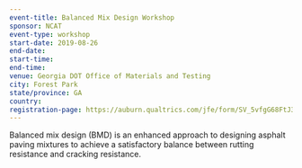 ```yaml
---
event-title: Balanced Mix Design Workshop
sponsor: NCAT
event-type: workshop
start-date: 2019-08-26
end-date:
start-time:
end-time:
venue: Georgia DOT Office of Materials and Testing
city: Forest Park
state/province: GA
country:
registration-page: https://auburn.qualtrics.com/jfe/form/SV_5vfgG68FtJ34VQp
---
```

Balanced mix design (BMD) is an enhanced approach to designing asphalt paving mixtures to achieve a satisfactory balance between rutting resistance and cracking resistance.

